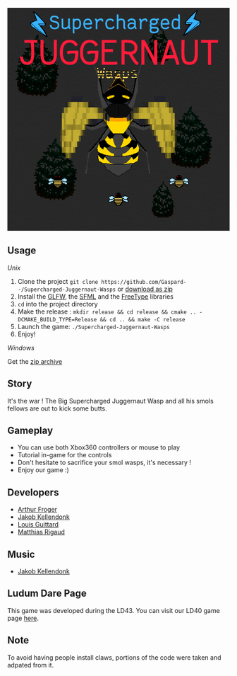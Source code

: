 ![img](https://raw.githubusercontent.com/Gaspard--/Supercharged-Juggernaut-Wasps/master/resources/Jacket.png)

## Usage

*Unix*

1. Clone the project `git clone https://github.com/Gaspard--/Supercharged-Juggernaut-Wasps` or [download as zip](https://github.com/Gaspard--/Supercharged-Juggernaut-Wasps/archive/master.zip)
2. Install the [GLFW](http://www.glfw.org/), the [SFML](https://www.sfml-dev.org/) and the [FreeType](https://www.freetype.org/) libraries
3. `cd` into the project directory
4. Make the release : `mkdir release && cd release && cmake .. -DCMAKE_BUILD_TYPE=Release && cd .. && make -C release`
5. Launch the game: `./Supercharged-Juggernaut-Wasps`
6. Enjoy!

*Windows*

Get the [zip archive](https://github.com/Gaspard--/Supercharged-Juggernaut-Wasps/releases/download/v1.0/Supercharged-Juggernaut-Wasps.zip)

## Story

It's the war ! The Big Supercharged Juggernaut Wasp and all his smols fellows are out to kick some butts.

## Gameplay

* You can use both Xbox360 controllers or mouse to play
* Tutorial in-game for the controls
* Don't hesitate to sacrifice your smol wasps, it's necessary !
* Enjoy our game :)

## Developers
* [Arthur Froger](https://github.com/Litige)
* [Jakob Kellendonk](https://github.com/Gaspard--)
* [Louis Guittard](https://github.com/TheSheepKing)
* [Matthias Rigaud](https://github.com/matthiasrigaud)

## Music
* [Jakob Kellendonk](https://soundcloud.com/gaspard-4)

## Ludum Dare Page

This game was developed during the LD43.
You can visit our LD40 game page [here](https://ldjam.com/events/ludum-dare/43/supercharged-juggernaut-wasps).

## Note

To avoid having people install claws, portions of the code were taken and adpated from it.
